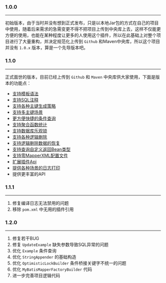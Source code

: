 ### 1.0.0

------

初始版本，由于当时并没有想到正式发布，只是以本地Jar包的方式在自己的项目中使用，随着后来需求的急需变更不得不把项目上传到中央库上去，这样不仅能更方便的使用，也能在某种程度让更多的人使用这个插件，所以在此基础上对整个项目进行了大量重构，并决定规范化上传到 `Github` 和Maven中央库，所以这个项目并没有 `1.0.x` 版本，算是一个先导版本吧。



### 1.1.0

------

正式面世的版本，目前已经上传到 `Github` 和 `Maven` 中央库供大家使用，下面是版本的功能点：

- [支持模板语法](https://github.com/tangxbai/mybatis-mapper#支持模板语法)
- [支持SQL注释](https://github.com/tangxbai/mybatis-mapper#支持SQL注释)
- [支持各种主键生成策略](https://github.com/tangxbai/mybatis-mapper#支持各种主键生成策略)
- [支持多主键场景](https://github.com/tangxbai/mybatis-mapper#支持多主键场景)
- [更方便快捷的条件查询](https://github.com/tangxbai/mybatis-mapper#更方便快捷的条件查询)
- [支持聚合函数统计](https://github.com/tangxbai/mybatis-mapper#支持聚合函数统计)
- [支持数据库乐观锁](https://github.com/tangxbai/mybatis-mapper#支持数据库乐观锁)
- [支持各种逻辑删除](https://github.com/tangxbai/mybatis-mapper#支持各种逻辑删除)
- [支持逻辑删除数据的恢复](https://github.com/tangxbai/mybatis-mapper#支持逻辑删除数据的恢复)
- [支持查询自定义返回Bean类型](https://github.com/tangxbai/mybatis-mapper#支持查询自定义返回Bean类型)
- [支持零MapperXML配置文件](https://github.com/tangxbai/mybatis-mapper#支持零MapperXML配置文件)
- [扩展插件Api](https://github.com/tangxbai/mybatis-mapper#扩展插件Api)
- [提供各种场景的日志打印](https://github.com/tangxbai/mybatis-mapper#提供各种场景的日志打印)
- 提供更丰富的API



### 1.1.1

------

1. 修复编译日志无法禁用的问题
2. 移除 `pom.xml` 中无用的插件引用



### 1.2.0

------

1. 修复若干BUG
2. 修复 `UpdateExample` 缺失参数导致SQL异常的问题
2. 优化 `Example` 条件查询
3. 优化 `StringAppender` 的基础构造
4. 优化 `OptimisticLockBuilder` 条件桥接关键字不统一的问题
5. 优化 `MyBatisMapperFactoryBuilder` 代码
6. 进一步完善项目逻辑代码
